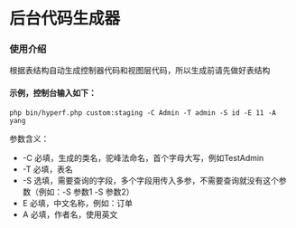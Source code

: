 # 后台代码生成器

### 使用介绍

根据表结构自动生成控制器代码和视图层代码，所以生成前请先做好表结构

#### 示例，控制台输入如下：

```
php bin/hyperf.php custom:staging -C Admin -T admin -S id -E 11 -A yang
```
参数含义：

- -C 必填，生成的类名，驼峰法命名，首个字母大写，例如TestAdmin
- -T 必填，表名
- -S 选填，需要查询的字段，多个字段用传入多参，不需要查询就没有这个参数（例如：-S 参数1 -S 参数2）
- E 必填，中文名称，例如：订单
- A 必填，作者名，使用英文

